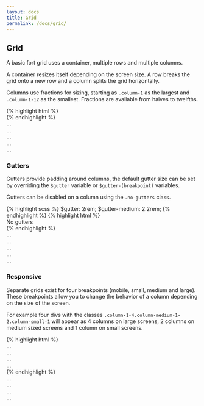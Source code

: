 ```yaml
---
layout: docs
title: Grid
permalink: /docs/grid/
---
```


<section id="grid">
    <div class="info column-1-2 column-small-1">
        <h2>Grid</h2>
        <p>A basic fort grid uses a container, multiple rows and multiple columns.</p>
        <p>A container resizes itself depending on the screen size. A row breaks the grid onto a new row and a column splits the grid horizontally.</p>
        <p>Columns use fractions for sizing, starting as <code>.column-1</code> as the largest and <code>.column-1-12</code> as the smallest. Fractions are available from halves to twelfths.</p>
    </div>
    <div class="code column-1-2 column-small-1">
{% highlight html %}
<div class="container">
    <div class="row">
        <div class="column-1-2"></div>
        <div class="column-1-4"></div>
        <div class="column-1-4"></div>
    </div>
    <div class="row">
        <div class="column-1-2"></div>
        <div class="column-1-2"></div>
    </div>
</div>
{% endhighlight %}
        <div class="container grid-demo">
            <div class="row">
                <div class="column-1-3"><div class="demo">...</div></div>
                <div class="column-1-3"><div class="demo">...</div></div>
                <div class="column-1-3"><div class="demo">...</div></div>
            </div>
            <div class="row">
                <div class="column-1-2"><div class="demo">...</div></div>
                <div class="column-1-2"><div class="demo">...</div></div>
            </div>
        </div>
    </div>
</section>

<section id="gutters">
    <div class="info column-1-2 column-small-1">
        <h3>Gutters</h3>
        <p>Gutters provide padding around columns, the default gutter size can be set by overriding the <code>$gutter</code> variable or <code>$gutter-(breakpoint)</code> variables.</p>
        <p>Gutters can be disabled on a column using the <code>.no-gutters</code> class.</p>
    </div>
    <div class="code column-1-2 column-small-1">
{% highlight scss %}
$gutter: 2rem;
$gutter-medium: 2.2rem;
{% endhighlight %}
{% highlight html %}
<div class="column-1 no-gutter">No gutters</div>
{% endhighlight %}
        <div class="container grid-demo">
            <div class="row">
                <div class="column-1-3 no-gutter"><div class="demo">...</div></div>
                <div class="column-1-3 no-gutter"><div class="demo">...</div></div>
                <div class="column-1-3 no-gutter"><div class="demo">...</div></div>
            </div>
            <div class="row">
                <div class="column-1-2 no-gutter"><div class="demo">...</div></div>
                <div class="column-1-2 no-gutter"><div class="demo">...</div></div>
            </div>
        </div>
    </div>
</section>

<section id="responsive">
    <div class="info column-1-2 column-small-1">
        <h3>Responsive</h3>
        <p>Separate grids exist for four breakpoints (mobile, small, medium and large). These breakpoints allow you to change the behavior of a column depending on the size of the screen.</p>
        <p>For example four divs with the classes <code>.column-1-4.column-medium-1-2.column-small-1</code> will appear as 4 columns on large screens, 2 columns on medium sized screens and 1 column on small screens.</p>
    </div>
    <div class="code column-1-2 column-small-1">
{% highlight html %}
<div class="column-1-4 column-medium-1-2 column-small-1">...</div>
<div class="column-1-4 column-medium-1-2 column-small-1">...</div>
<div class="column-1-4 column-medium-1-2 column-small-1">...</div>
<div class="column-1-4 column-medium-1-2 column-small-1">...</div>
{% endhighlight %}
        <div class="container grid-demo">
            <div class="row">
                <div class="column-1-4 column-medium-1-2 column-small-1"><div class="demo">...</div></div>
                <div class="column-1-4 column-medium-1-2 column-small-1"><div class="demo">...</div></div>
                <div class="column-1-4 column-medium-1-2 column-small-1"><div class="demo">...</div></div>
                <div class="column-1-4 column-medium-1-2 column-small-1"><div class="demo">...</div></div>
            </div>
        </div>
    </div>
</section>
